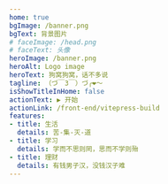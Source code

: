 ```yaml
---
home: true
bgImage: /banner.png
bgText: 背景图片
# faceImage: /head.png
# faceText: 头像
heroImage: /banner.png
heroAlt: Logo image
heroText: 狗窝狗窝，话不多说
tagline: （づ￣3￣）づ╭❤～
isShowTitleInHome: false
actionText: ▶ 开始
actionLink: /front-end/vitepress-build
features:
- title: 生活
  details: 苦-集-灭-道
- title: 学习
  details: 学而不思则罔，思而不学则殆
- title: 理财
  details: 有钱男子汉，没钱汉子难
---
```

